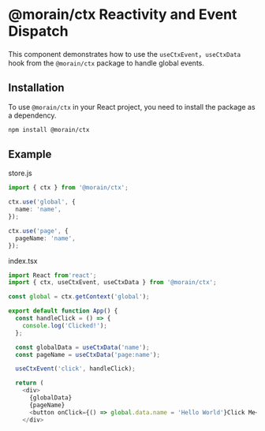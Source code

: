 # @morain/ctx Reactivity and Event Dispatch

This component demonstrates how to use the `useCtxEvent`，`useCtxData` hook from the `@morain/ctx` package to handle global events.

## Installation

To use `@morain/ctx` in your React project, you need to install the package as a dependency.

```bash
npm install @morain/ctx
```

## Example

store.js

```typescript
import { ctx } from '@morain/ctx';

ctx.use('global', {
  name: 'name',
});

ctx.use('page', {
  pageName: 'name',
});
```

index.tsx

```typescript
import React from'react';
import { ctx, useCtxEvent, useCtxData } from '@morain/ctx';

const global = ctx.getContext('global');

export default function App() {
  const handleClick = () => {
    console.log('Clicked!');
  };

  const globalData = useCtxData('name');
  const pageName = useCtxData('page:name');

  useCtxEvent('click', handleClick);

  return (
    <div>
      {globalData}
      {pageName}
      <button onClick={() => global.data.name = 'Hello World'}Click Me</button>
    </div>

```
